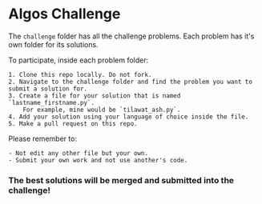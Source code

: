 # Algos Challenge

The `challenge` folder has all the challenge problems. Each problem has it's own folder for its solutions. 

To participate, inside each problem folder:

    1. Clone this repo locally. Do not fork. 
    2. Navigate to the challenge folder and find the problem you want to submit a solution for. 
    3. Create a file for your solution that is named `lastname_firstname.py`. 
        For example, mine would be `tilawat_ash.py`.
    4. Add your solution using your language of choice inside the file. 
    5. Make a pull request on this repo. 

Please remember to:

    - Not edit any other file but your own. 
    - Submit your own work and not use another's code.

### The best solutions will be merged and submitted into the challenge!  